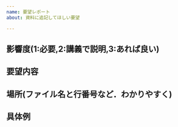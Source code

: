 ```yaml
---
name: 要望レポート
about: 資料に追記してほしい要望

---
```


## 影響度(1:必要,2:講義で説明,3:あれば良い)

## 要望内容

## 場所(ファイル名と行番号など．わかりやすく)

## 具体例
